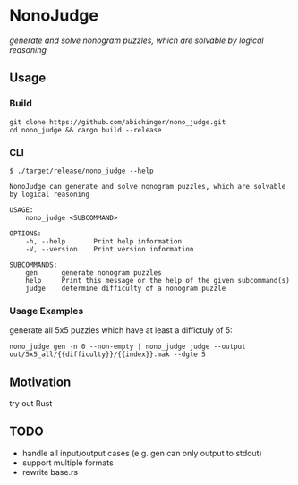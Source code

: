 # NonoJudge
*generate and solve nonogram puzzles, which are solvable by logical reasoning*

## Usage

### Build

```
git clone https://github.com/abichinger/nono_judge.git
cd nono_judge && cargo build --release
```

### CLI

```
$ ./target/release/nono_judge --help

NonoJudge can generate and solve nonogram puzzles, which are solvable by logical reasoning

USAGE:
    nono_judge <SUBCOMMAND>

OPTIONS:
    -h, --help       Print help information
    -V, --version    Print version information

SUBCOMMANDS:
    gen      generate nonogram puzzles
    help     Print this message or the help of the given subcommand(s)
    judge    determine difficulty of a nonogram puzzle
```

### Usage Examples

generate all 5x5 puzzles which have at least a diffictuly of 5:
```
nono_judge gen -n 0 --non-empty | nono_judge judge --output out/5x5_all/{{difficulty}}/{{index}}.mak --dgte 5
```

## Motivation

try out Rust

## TODO

- handle all input/output cases (e.g. gen can only output to stdout)
- support multiple formats
- rewrite base.rs